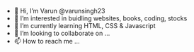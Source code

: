 - 👋 Hi, I’m Varun @varunsingh23
- 👀 I’m interested in buidling websites, books, coding, stocks
- 🌱 I’m currently learning HTML, CSS & Javascript
- 💞️ I’m looking to collaborate on ...
- 📫 How to reach me ...

<!---
varunsingh23/varunsingh23 is a ✨ special ✨ repository because its `README.md` (this file) appears on your GitHub profile.
You can click the Preview link to take a look at your changes.
--->
